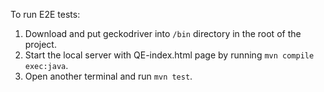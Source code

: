 To run E2E tests: 

1. Download and put geckodriver into `/bin` directory in the root of the project.
2. Start the local server with QE-index.html page by running `mvn compile exec:java`.
3. Open another terminal and run `mvn test`.